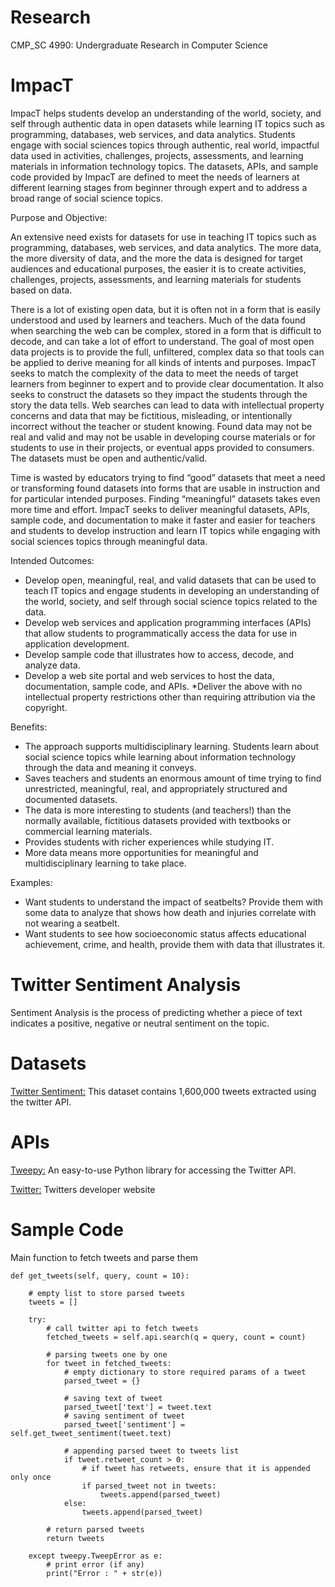 # Research
CMP_SC 4990: Undergraduate Research in Computer Science


# ImpacT

ImpacT helps students develop an understanding of the world, society, and self through authentic data in open datasets while learning IT topics such as programming, databases, web services, and data analytics. Students engage with social sciences topics through authentic, real world, impactful data used in activities, challenges, projects, assessments, and learning materials in information technology topics. The datasets, APIs, and sample code provided by ImpacT are defined to meet the needs of learners at different learning stages from beginner through expert and to address a broad range of social science topics.

Purpose and Objective:

An extensive need exists for datasets for use in teaching IT topics such as programming, databases, web services, and data analytics. The more data, the more diversity of data, and the more the data is designed for target audiences and educational purposes, the easier it is to create activities, challenges, projects, assessments, and learning materials for students based on data.

There is a lot of existing open data, but it is often not in a form that is easily understood and used by learners and teachers. Much of the data found when searching the web can be complex, stored in a form that is difficult to decode, and can take a lot of effort to understand. The goal of most open data projects is to provide the full, unfiltered, complex data so that tools can be applied to derive meaning for all kinds of intents and purposes. ImpacT seeks to match the complexity of the data to meet the needs of target learners from beginner to expert and to provide clear documentation. It also seeks to construct the datasets so they impact the students through the story the data tells.
Web searches can lead to data with intellectual property concerns and data that may be fictitious, misleading, or intentionally incorrect without the teacher or student knowing. Found data may not be real and valid and may not be usable in developing course materials or for students to use in their projects, or eventual apps provided to consumers. The datasets must be open and authentic/valid.

Time is wasted by educators trying to find “good” datasets that meet a need or transforming found datasets into forms that are usable in instruction and for particular intended purposes. Finding “meaningful” datasets takes even more time and effort. ImpacT seeks to deliver meaningful datasets, APIs, sample code, and documentation to make it faster and easier for teachers and students to develop instruction and learn IT topics while engaging with social sciences topics through meaningful data.

Intended Outcomes:
* Develop open, meaningful, real, and valid datasets that can be used to teach IT topics and engage students in developing an understanding of the world, society, and self through social science topics related to the data.
* Develop web services and application programming interfaces (APIs) that allow students to programmatically access the data for use in application development.
* Develop sample code that illustrates how to access, decode, and analyze data.
* Develop a web site portal and web services to host the data, documentation, sample code, and APIs.
*Deliver the above with no intellectual property restrictions other than requiring attribution via the copyright.

Benefits:
* The approach supports multidisciplinary learning. Students learn about social science topics while learning about information technology through the data and meaning it conveys.
* Saves teachers and students an enormous amount of time trying to find unrestricted, meaningful, real, and appropriately structured and documented datasets.
* The data is more interesting to students (and teachers!) than the normally available, fictitious datasets provided with textbooks or commercial learning materials.
* Provides students with richer experiences while studying IT.
* More data means more opportunities for meaningful and multidisciplinary learning to take place.

Examples:
* Want students to understand the impact of seatbelts? Provide them with some data to analyze that shows how death and injuries correlate with not wearing a seatbelt.
* Want students to see how socioeconomic status affects educational achievement, crime, and health, provide them with data that illustrates it.

# Twitter Sentiment Analysis
Sentiment Analysis is the process of predicting whether a piece of text indicates a positive, negative or neutral sentiment on the topic.

# Datasets
[Twitter Sentiment:](https://www.kaggle.com/kazanova/sentiment140) This dataset contains 1,600,000 tweets extracted using the twitter API. 

# APIs
[Tweepy:](https://www.tweepy.org/) An easy-to-use Python library for accessing the Twitter API.

[Twitter:](https://developer.twitter.com/en) Twitters developer website

# Sample Code
Main function to fetch tweets and parse them

    def get_tweets(self, query, count = 10): 
      
        # empty list to store parsed tweets 
        tweets = [] 
  
        try: 
            # call twitter api to fetch tweets 
            fetched_tweets = self.api.search(q = query, count = count) 
  
            # parsing tweets one by one 
            for tweet in fetched_tweets: 
                # empty dictionary to store required params of a tweet 
                parsed_tweet = {} 
  
                # saving text of tweet 
                parsed_tweet['text'] = tweet.text 
                # saving sentiment of tweet 
                parsed_tweet['sentiment'] = self.get_tweet_sentiment(tweet.text) 
  
                # appending parsed tweet to tweets list 
                if tweet.retweet_count > 0: 
                    # if tweet has retweets, ensure that it is appended only once 
                    if parsed_tweet not in tweets: 
                        tweets.append(parsed_tweet) 
                else: 
                    tweets.append(parsed_tweet) 
  
            # return parsed tweets 
            return tweets 
  
        except tweepy.TweepError as e: 
            # print error (if any) 
            print("Error : " + str(e)) 

